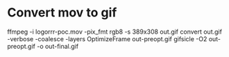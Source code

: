 # Convert mov to gif

ffmpeg -i logorrr-poc.mov -pix_fmt rgb8 -s 389x308 out.gif
convert out.gif -verbose -coalesce -layers OptimizeFrame out-preopt.gif
gifsicle -O2 out-preopt.gif -o out-final.gif

